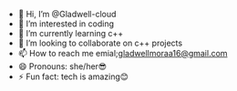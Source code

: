 - 👋 Hi, I’m @Gladwell-cloud
- 👀 I’m interested in coding
- 🌱 I’m currently learning c++
- 💞️ I’m looking to collaborate on c++ projects
- 📫 How to reach me emial;gladwellmoraa16@gmail.com
- 😄 Pronouns: she/her😎
- ⚡ Fun fact: tech is amazing😊

<!---
Gladwell-cloud/Gladwell-cloud is a ✨ special ✨ repository because its `README.md` (this file) appears on your GitHub profile.
You can click the Preview link to take a look at your changes.
--->
